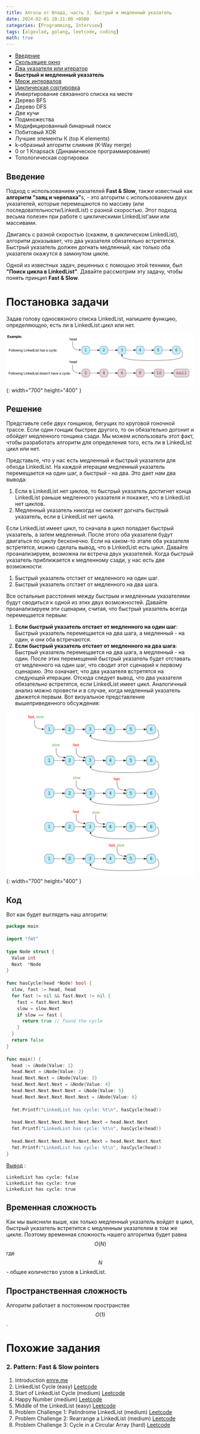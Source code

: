 ```yaml
---
title: Алгосы от Влада, часть 3. Быстрый и медленный указатель
date: 2024-02-01 20:21:00 +0500
categories: [Programming, Interview]
tags: [algovlad, golang, leetcode, coding]
math: true
---
```



* [Введение](/posts/algo-patterns/)
* [Скользящее окно](/posts/algo-patterns-sliding-window/)
* [Два указателя или итератор](/posts/algo-patterns-two-pointers/)
* <b>Быстрый и медленный указатель</b>
* [Мерж интервалов](/posts/algo-patterns-merge-intervals)
* [Циклическая сортировка](/posts/algo-patterns-cyclic-sort/)
* Инвертирование связанного списка на месте
* Дерево BFS
* Дерево DFS
* Две кучи
* Подмножества
* Модифицированный бинарный поиск
* Побитовый XOR
* Лучшие элементы К (top K elements)
* k-образный алгоритм слияния (K-Way merge)
* 0 or 1 Knapsack (Динамическое программирование)
* Топологическая сортировки


## Введение
Подход с использованием указателей <b>Fast & Slow</b>, также известный как <b>алгоритм "заяц и черепаха"</b>s, - это 
алгоритм с использованием двух указателей, которые перемещаются по массиву (или последовательности/LinkedList) 
с разной скоростью. Этот подход весьма полезен при работе с циклическими LinkedList'ами или массивами.


Двигаясь с разной скоростью (скажем, в циклическом LinkedList), алгоритм доказывает, 
что два указателя обязательно встретятся. Быстрый указатель должен догнать медленный, 
как только оба указателя окажутся в замкнутом цикле.


Одной из известных задач, решенных с помощью этой техники, был <b>"Поиск цикла в LinkedList"</b>. 
Давайте рассмотрим эту задачу, чтобы понять принцип <b>Fast & Slow</b>.

# Постановка задачи
Задав голову односвязного списка LinkedList, напишите функцию, определяющую, есть ли в LinkedList цикл или нет.

![Desktop View](/assets/img/posts/2024-02-01-algo-patterns-fast-slow-pointer/cyclic-loop.svg){: width="700" height="400" }

## Решение
Представьте себе двух гонщиков, бегущих по круговой гоночной трассе. Если один гонщик быстрее другого, 
то он обязательно догонит и обойдет медленного гонщика сзади. Мы можем использовать этот факт,
чтобы разработать алгоритм для определения того, есть ли в LinkedList цикл или нет.

Представьте, что у нас есть медленный и быстрый указатели для обхода LinkedList. 
На каждой итерации медленный указатель перемещается на один шаг, а быстрый - на два. Это дает нам два вывода:
1. Если в LinkedList нет циклов, то быстрый указатель достигнет конца LinkedList раньше медленного указателя и покажет, что в LinkedList нет циклов.
2. Медленный указатель никогда не сможет догнать быстрый указатель, если в LinkedList нет цикла.


Если LinkedList имеет цикл, то сначала в цикл попадает быстрый указатель, а затем медленный. 
После этого оба указателя будут двигаться по циклу бесконечно. 
Если на каком-то этапе оба указателя встретятся, можно сделать вывод, что в LinkedList есть цикл. 
Давайте проанализируем, возможна ли встреча двух указателей. Когда быстрый указатель приближается к медленному сзади, 
у нас есть две возможности:
1. Быстрый указатель отстает от медленного на один шаг.
2. Быстрый указатель отстает от медленного на два шага.

Все остальные расстояния между быстрым и медленным указателями будут сводиться к одной из этих двух возможностей. 
Давайте проанализируем эти сценарии, считая, что быстрый указатель всегда перемещается первым:
1. <b>Если быстрый указатель отстает от медленного на один шаг</b>: Быстрый указатель перемещается на два шага, 
а медленный - на один, и они оба встречаются.
2. <b>Если быстрый указатель отстает от медленного на два шага</b>: Быстрый указатель перемещается на два шага, 
а медленный - на один. После этих перемещений быстрый указатель будет отставать от медленного на один шаг, 
что сводит этот сценарий к первому сценарию. Это означает, что два указателя встретятся на следующей итерации.
Отсюда следует вывод, что два указателя обязательно встретятся, если LinkedList имеет цикл. 
Аналогичный анализ можно провести и в случае, когда медленный указатель движется первым. 
Вот визуальное представление вышеприведенного обсуждения:

![Desktop View](/assets/img/posts/2024-02-01-algo-patterns-fast-slow-pointer/loop-v2.svg){: width="700" height="400" }

## Код 
Вот как будет выглядеть наш алгоритм:

```go
package main

import "fmt"

type Node struct {
  Value int
  Next  *Node
}

func hasCycle(head *Node) bool {
  slow, fast := head, head
  for fast != nil && fast.Next != nil {
    fast = fast.Next.Next
    slow = slow.Next
    if slow == fast {
      return true // found the cycle
    }
  }
  return false
}

func main() {
  head := &Node{Value: 1}
  head.Next = &Node{Value: 2}
  head.Next.Next = &Node{Value: 3}
  head.Next.Next.Next = &Node{Value: 4}
  head.Next.Next.Next.Next = &Node{Value: 5}
  head.Next.Next.Next.Next.Next = &Node{Value: 6}
  
  fmt.Printf("LinkedList has cycle: %t\n", hasCycle(head))
  
  head.Next.Next.Next.Next.Next.Next = head.Next.Next
  fmt.Printf("LinkedList has cycle: %t\n", hasCycle(head))
  
  head.Next.Next.Next.Next.Next.Next = head.Next.Next.Next
  fmt.Printf("LinkedList has cycle: %t\n", hasCycle(head))
}
```

[Вывод](https://go.dev/play/p/dbfMk7fxoHK)  :
```
LinkedList has cycle: false
LinkedList has cycle: true
LinkedList has cycle: true
```

## Временная сложность 
Как мы выяснили выше, как только медленный указатель войдет в цикл, 
быстрый указатель встретится с медленным указателем в том же цикле. 
Поэтому временная сложность нашего алгоритма будет равна $$O(N)$$ где $$N$$ - общее количество узлов в LinkedList.

## Пространственная сложность 
Алгоритм работает в постоянном пространстве $$O(1)$$.

# Похожие задания
### 2. Pattern: Fast & Slow pointers

1. Introduction [emre.me](https://emre.me/coding-patterns/fast-slow-pointers/)
2. LinkedList Cycle (easy) [Leetcode](https://leetcode.com/problems/linked-list-cycle/)
3. Start of LinkedList Cycle (medium) [Leetcode](https://leetcode.com/problems/linked-list-cycle-ii/)
4. Happy Number (medium) [Leetcode](https://leetcode.com/problems/happy-number/)
5. Middle of the LinkedList (easy) [Leetcode](https://leetcode.com/problems/middle-of-the-linked-list/)
6. Problem Challenge 1: Palindrome LinkedList (medium) [Leetcode](https://leetcode.com/problems/palindrome-linked-list/)
7. Problem Challenge 2: Rearrange a LinkedList (medium) [Leetcode](https://leetcode.com/problems/reorder-list/)
8. Problem Challenge 3: Cycle in a Circular Array (hard) [Leetcode](https://leetcode.com/problems/circular-array-loop/)
